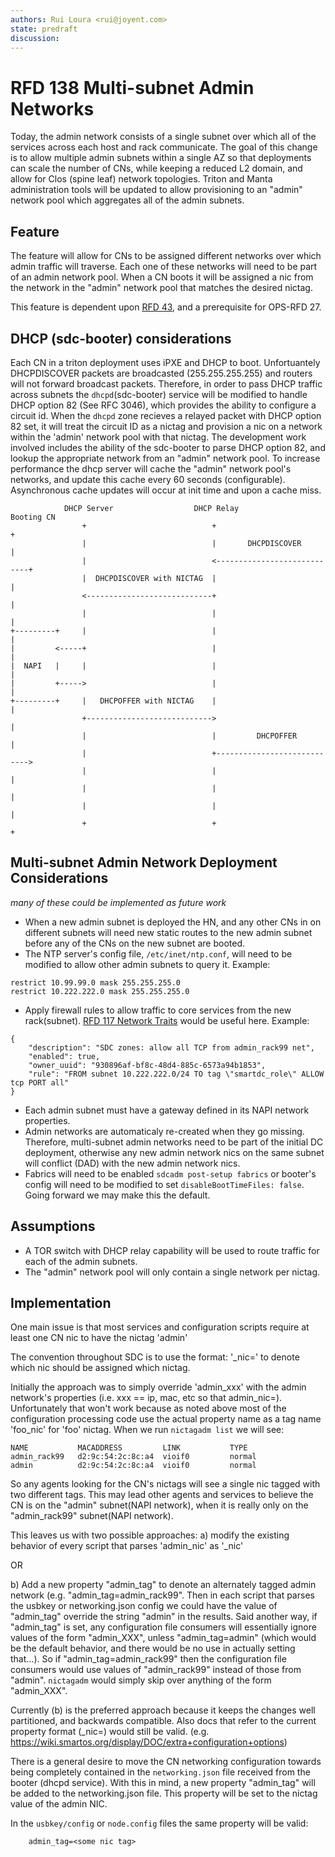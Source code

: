 ```yaml
---
authors: Rui Loura <rui@joyent.com>
state: predraft
discussion: 
---
```


<!--
    This Source Code Form is subject to the terms of the Mozilla Public
    License, v. 2.0. If a copy of the MPL was not distributed with this
    file, You can obtain one at http://mozilla.org/MPL/2.0/.
-->

<!--
    Copyright 2018 Joyent, Inc.
-->

# RFD 138 Multi-subnet Admin Networks

Today, the admin network consists of a single subnet over which all of the services across each host and rack communicate.  The goal of this change is to allow multiple admin subnets within a single AZ so that deployments can scale the number of CNs, while keeping a reduced L2 domain, and allow for Clos (spine leaf) network topologies.  Triton and Manta administration tools will be updated to allow provisioning to an "admin" network pool which aggregates all of the admin subnets.

## Feature 
The feature will allow for CNs to be assigned different networks over which admin traffic will traverse.  Each one of these networks will need to be part of an admin network pool.  When a CN boots it will be assigned a nic from the network in the "admin" network pool that matches the desired nictag. 

This feature is dependent upon [RFD 43](../0043/README.md), and a prerequisite for OPS-RFD 27.

## DHCP (sdc-booter) considerations

Each CN in a triton deployment uses iPXE and DHCP to boot. Unfortuantely DHCPDISCOVER packets are broadcasted (255.255.255.255) and routers will not forward broadcast packets.  Therefore, in order to pass DHCP traffic across subnets the `dhcpd`(sdc-booter) service will be modified to handle DHCP option 82 (See RFC 3046), which provides the ability to configure a circuit id.  When the `dhcpd` zone recieves a relayed packet with DHCP option 82 set, it will treat the circuit ID as a nictag and provision a nic on a network within the 'admin' network pool with that nictag.  The development work involved includes the ability of the sdc-booter to parse DHCP option 82, and lookup the appropriate network from an "admin" network pool.  To increase performance the dhcp server will cache the "admin" network pool's networks, and update this cache every 60 seconds (configurable).  Asynchronous cache updates will occur at init time and upon a cache miss.

```
            DHCP Server                  DHCP Relay                  Booting CN
                +                            +                            +
                |                            |       DHCPDISCOVER         |
                |                            <----------------------------+
                |  DHCPDISCOVER with NICTAG  |                            |
                <----------------------------+                            |
                |                            |                            |
+---------+     |                            |                            |
|         <-----+                            |                            |
|  NAPI   |     |                            |                            |
|         +----->                            |                            |
+---------+     |   DHCPOFFER with NICTAG    |                            |
                +---------------------------->                            |
                |                            |         DHCPOFFER          |
                |                            +---------------------------->
                |                            |                            |
                |                            |                            |
                |                            |                            |
                +                            +                            +

``` 

## Multi-subnet Admin Network Deployment Considerations

_many of these could be implemented as future work_

* When a new admin subnet is deployed the HN, and any other CNs in on different subnets will need new static routes to the new admin subnet before any of the CNs on the new subnet are booted.
* The NTP server's config file, `/etc/inet/ntp.conf`, will need to be modified to allow other admin subnets to query it.  Example:
```
restrict 10.99.99.0 mask 255.255.255.0
restrict 10.222.222.0 mask 255.255.255.0
```
* Apply firewall rules to allow traffic to core services from the new rack(subnet). [RFD 117 Network Traits](../0117/README.md) would be useful here. Example:
```
{
    "description": "SDC zones: allow all TCP from admin_rack99 net",
    "enabled": true,
    "owner_uuid": "930896af-bf8c-48d4-885c-6573a94b1853",
    "rule": "FROM subnet 10.222.222.0/24 TO tag \"smartdc_role\" ALLOW tcp PORT all"
}
```
* Each admin subnet must have a gateway defined in its NAPI network properties. 
* Admin networks are automaticaly re-created when they go missing.  Therefore, multi-subnet admin networks need to be part of the initial DC deployment, otherwise any new admin network nics on the same subnet will conflict (DAD) with the new admin network nics.
* Fabrics will need to be enabled `sdcadm post-setup fabrics` or booter's config will need to be modified to set `disableBootTimeFiles: false`.  Going forward we may make this the default.


## Assumptions
* A TOR switch with DHCP relay capability will be used to route traffic for each of the admin subnets. 
* The "admin" network pool will only contain a single network per nictag.


## Implementation
One main issue is that most services and configuration scripts require at least one CN nic to have the nictag 'admin'

The convention throughout SDC is to use the format: 
'<tag>_nic=<mac addr>'
to denote which nic should be assigned which nictag.

Initially the approach was to simply override 'admin_xxx' with the admin network's properties (i.e. xxx == ip, mac, etc so that admin_nic=<mac address of admin_rack99_nic>).  Unfortunately that won't work because as noted above most of the configuration processing code use the actual property name as a tag name 'foo_nic' for 'foo' nictag.  When we run `nictagadm list` we will see:

```
NAME           MACADDRESS         LINK           TYPE            
admin_rack99   d2:9c:54:2c:8c:a4  vioif0         normal          
admin          d2:9c:54:2c:8c:a4  vioif0         normal   
```

So any agents looking for the CN's nictags will see a single nic tagged with two different tags.  This may lead other agents and services to believe the CN is on the "admin" subnet(NAPI network), when it is really only on the "admin_rack99" subnet(NAPI network).

This leaves us with two possible approaches:
a) modify the existing behavior of every script that parses 'admin_nic' as '<nictag>_nic'

OR

b) Add a new property "admin_tag" to denote an alternately tagged admin network (e.g. "admin_tag=admin_rack99".  Then in each script that parses the usbkey or networking.json config we could have the value of "admin_tag" override the string "admin" in the results.  Said another way, if "admin_tag" is set, any configuration file consumers will essentially ignore values of the form "admin_XXX", unless "admin_tag=admin" (which would be the default behavior, and there would be no use in actually setting that...).  So if "admin_tag=admin_rack99" then the configuration file consumers would use values of "admin_rack99" instead of those from "admin".  `nictagadm` would simply skip over anything of the form "admin_XXX".

Currently (b) is the preferred approach because it keeps the changes well partitioned, and backwards compatible.  Also docs that refer to the current property format (<tag name>_nic=<mac addr>) would still be valid. (e.g. https://wiki.smartos.org/display/DOC/extra+configuration+options)


There is a general desire to move the CN networking configuration towards being completely contained in the `networking.json` file received from the booter (dhcpd service).  With this in mind, a new property "admin_tag" will be added to the networking.json file.  This property will be set to the nictag value of the admin NIC. 

In the `usbkey/config` or `node.config` files the same property will be valid:
```
    admin_tag=<some nic tag>
```
